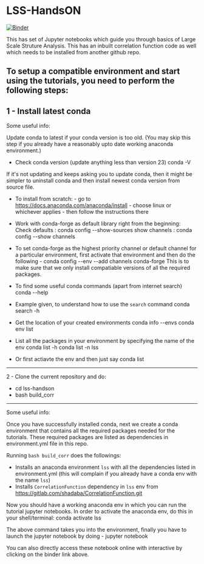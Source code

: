 # LSS-HandsON
[![Binder](https://mybinder.org/badge_logo.svg)](https://mybinder.org/v2/gl/shadaba%2Flss-handson/master)


This has set of Jupyter notebooks which guide you through basics of Large Scale Struture Analysis. This has an inbuilt correlation function code as well which needs to be installed from another github repo.

**To setup a compatible environment and start using the tutorials, you need to perform the following steps:**
------------------------------------------------------------------------------
1 - Install latest conda
------------------------------------------------------------------------------

Some useful info:

Update conda to latest if your conda version is too old. (You may skip this step if you already have a reasonably upto date working anaconda environment.)

* Check conda version (update anything less than version 23)
conda -V

If it's not updating and keeps asking you to update conda, then it might be simpler to uninstall conda and then install newest conda version from source file.

* To install from scratch:
        - go to https://docs.anaconda.com/anaconda/install
        - choose linux or whichever applies
        - then follow the instructions there

* Work with conda-forge as default library right from the beginning:
Check defaults : conda config --show-sources
show channels : conda config --show channels

* To set conda-forge as the highest priority channel or default channel for a particular environment, first activate that environment and then do the following -
conda config --env --add channels conda-forge
This is to make sure that we only install compatiable versions of all the required packages.

* To find some useful conda commands (apart from internet search)
conda --help
* Example given, to understand how to use the `search` command
conda search -h
* Get the location of your created environments
conda info --envs
conda env list
* List all the packages in your environment by specifying the name of the env
conda list -h
conda list -n lss
* Or first actiavte the env and then just say
conda list

------------------------------------------------------------------------------
2 - Clone the current repository and do:
* cd lss-handson
* bash build_corr
------------------------------------------------------------------------------

Some useful info:

Once you have successfully installed conda, next we create a conda environment that contains all the required packages needed for the tutorials.
These required packages are listed as dependencies in environment.yml file in this repo.

Running `bash build_corr` does the followings:
  - Installs an anaconda environment `lss` with all the dependencies listed in environment.yml (this will complain if you already have a conda env with the name `lss`)
  - Installs `CorrelationFunction` dependency in `lss` env from https://gitlab.com/shadaba/CorrelationFunction.git

Now you should have a working anaconda env in which you can run the tutorial jupyter notebooks.
In order to activate the anaconda env, do this in your shell/terminal:
conda activate lss

The above command takes you into the environment, finally you have to launch the jupyter notebook by doing -
jupyter notebook

You can also directly access these notebook online with interactive by clicking on the binder link above.
